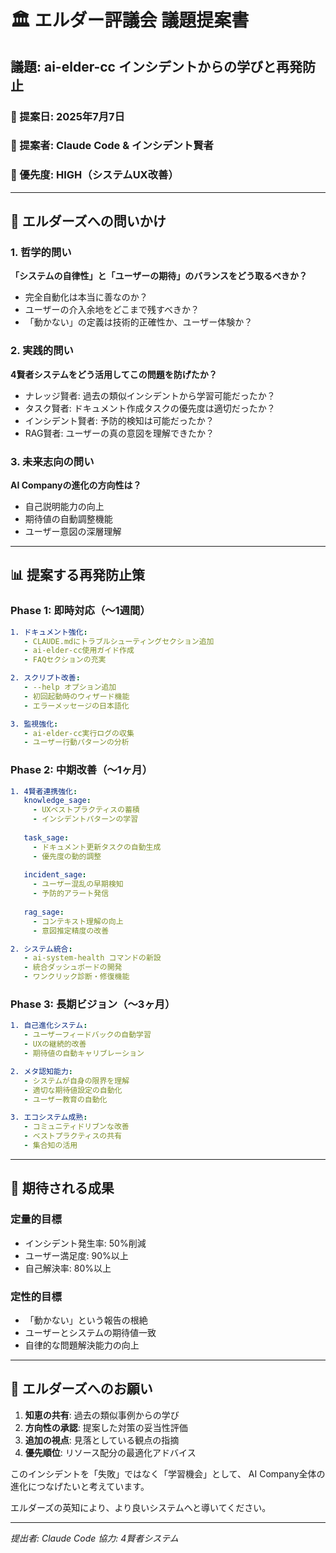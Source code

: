 # 🏛️ エルダー評議会 議題提案書

## 議題: ai-elder-cc インシデントからの学びと再発防止

### 📅 提案日: 2025年7月7日
### 👤 提案者: Claude Code & インシデント賢者
### 🎯 優先度: HIGH（システムUX改善）

---

## 🔮 エルダーズへの問いかけ

### 1. 哲学的問い
**「システムの自律性」と「ユーザーの期待」のバランスをどう取るべきか？**

- 完全自動化は本当に善なのか？
- ユーザーの介入余地をどこまで残すべきか？
- 「動かない」の定義は技術的正確性か、ユーザー体験か？

### 2. 実践的問い
**4賢者システムをどう活用してこの問題を防げたか？**

- ナレッジ賢者: 過去の類似インシデントから学習可能だったか？
- タスク賢者: ドキュメント作成タスクの優先度は適切だったか？
- インシデント賢者: 予防的検知は可能だったか？
- RAG賢者: ユーザーの真の意図を理解できたか？

### 3. 未来志向の問い
**AI Companyの進化の方向性は？**

- 自己説明能力の向上
- 期待値の自動調整機能
- ユーザー意図の深層理解

---

## 📊 提案する再発防止策

### Phase 1: 即時対応（〜1週間）
```yaml
1. ドキュメント強化:
   - CLAUDE.mdにトラブルシューティングセクション追加
   - ai-elder-cc使用ガイド作成
   - FAQセクションの充実

2. スクリプト改善:
   - --help オプション追加
   - 初回起動時のウィザード機能
   - エラーメッセージの日本語化

3. 監視強化:
   - ai-elder-cc実行ログの収集
   - ユーザー行動パターンの分析
```

### Phase 2: 中期改善（〜1ヶ月）
```yaml
1. 4賢者連携強化:
   knowledge_sage:
     - UXベストプラクティスの蓄積
     - インシデントパターンの学習
   
   task_sage:
     - ドキュメント更新タスクの自動生成
     - 優先度の動的調整
   
   incident_sage:
     - ユーザー混乱の早期検知
     - 予防的アラート発信
   
   rag_sage:
     - コンテキスト理解の向上
     - 意図推定精度の改善

2. システム統合:
   - ai-system-health コマンドの新設
   - 統合ダッシュボードの開発
   - ワンクリック診断・修復機能
```

### Phase 3: 長期ビジョン（〜3ヶ月）
```yaml
1. 自己進化システム:
   - ユーザーフィードバックの自動学習
   - UXの継続的改善
   - 期待値の自動キャリブレーション

2. メタ認知能力:
   - システムが自身の限界を理解
   - 適切な期待値設定の自動化
   - ユーザー教育の自動化

3. エコシステム成熟:
   - コミュニティドリブンな改善
   - ベストプラクティスの共有
   - 集合知の活用
```

---

## 🎯 期待される成果

### 定量的目標
- インシデント発生率: 50%削減
- ユーザー満足度: 90%以上
- 自己解決率: 80%以上

### 定性的目標
- 「動かない」という報告の根絶
- ユーザーとシステムの期待値一致
- 自律的な問題解決能力の向上

---

## 🙏 エルダーズへのお願い

1. **知恵の共有**: 過去の類似事例からの学び
2. **方向性の承認**: 提案した対策の妥当性評価
3. **追加の視点**: 見落としている観点の指摘
4. **優先順位**: リソース配分の最適化アドバイス

このインシデントを「失敗」ではなく「学習機会」として、
AI Company全体の進化につなげたいと考えています。

エルダーズの英知により、より良いシステムへと導いてください。

---
*提出者: Claude Code*
*協力: 4賢者システム*